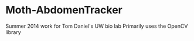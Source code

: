 Moth-AbdomenTracker
===================

Summer 2014 work for Tom Daniel's UW bio lab
Primarily uses the OpenCV library
